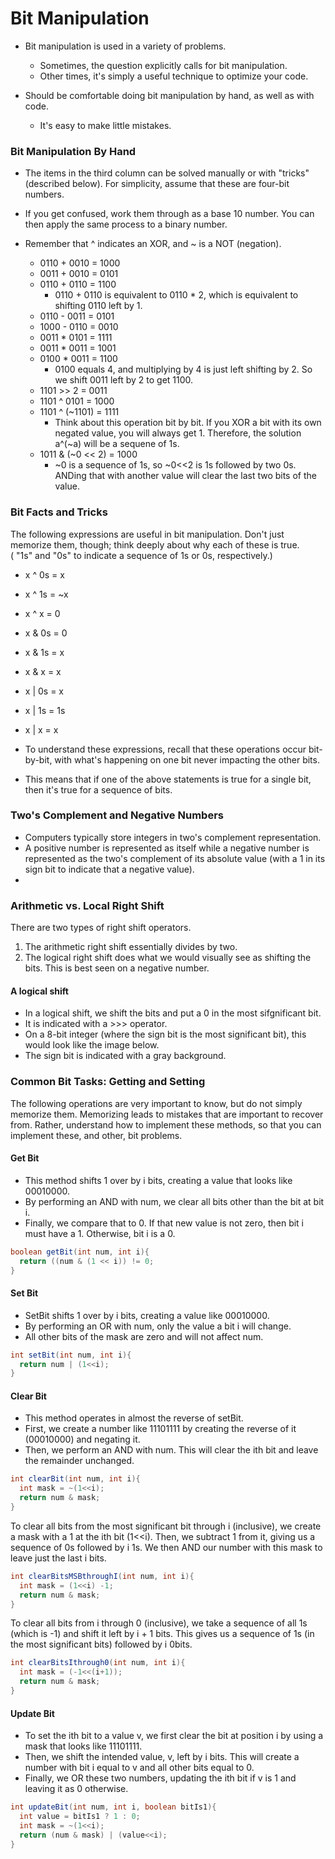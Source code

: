 # Bit Manipulation

- Bit manipulation is used in a variety of problems. 
  - Sometimes, the question explicitly calls for bit manipulation. 
  - Other times, it's simply a useful technique to optimize your code. 
  
- Should be comfortable doing bit manipulation by hand, as well as with code.
  - It's easy to make little mistakes.
  
 ### Bit Manipulation By Hand
 
- The items in the third column can be solved manually or with "tricks" (described below). For simplicity, assume that these are four-bit numbers.
- If you get confused, work them through as a base 10 number. You can then apply the same process to a binary number.
- Remember that ^ indicates an XOR, and ~ is a NOT (negation).
 
  - 0110 + 0010 = 1000 
  - 0011 + 0010 = 0101 
  - 0110 + 0110 = 1100
      - 0110 + 0110 is equivalent to 0110 * 2, which is equivalent to shifting 0110 left by 1.
  - 0110 - 0011 = 0101 
  - 1000 - 0110 = 0010 
  - 0011 * 0101 = 1111 
  - 0011 * 0011 = 1001
  - 0100 * 0011 = 1100 
    - 0100 equals 4, and multiplying by 4 is just left shifting by 2. So we shift 0011 left by 2 to get 1100.
  - 1101 >> 2 = 0011 <br />
  - 1101 ^ 0101 = 1000 <br />
  - 1101 ^ (~1101) = 1111 <br />
    - Think about this operation bit by bit. If you XOR a bit with its own negated value, you will always get 1. Therefore, the solution a^(~a) will be a sequene of 1s. 
  - 1011 & (~0 << 2) = 1000 
    - ~0 is a sequence of 1s, so ~0<<2 is 1s followed by two 0s. ANDing that with another value will clear the last two bits of the value.
  
### Bit Facts and Tricks
  
The following expressions are useful in bit manipulation. Don't just memorize them, though; think deeply about why each of these is true. <br />
( "1s" and "0s" to indicate a sequence of 1s or 0s, respectively.)
  
  - x ^ 0s = x 
  - x ^ 1s = ~x 
  - x ^ x = 0 
  
  - x & 0s = 0 
  - x & 1s = x 
  - x & x = x 
 
  
  - x | 0s = x   
  - x | 1s = 1s 
  - x | x = x 
  
- To understand these expressions, recall that these operations occur bit-by-bit, with what's happening on one bit never impacting the other bits.
- This means that if one of the above statements is true for a single bit, then it's true for a sequence of bits.
  
### Two's Complement and Negative Numbers
  
- Computers typically store integers in two's complement representation.
- A positive number is represented as itself while a negative number is represented as the two's complement of its absolute value (with a 1 in its sign bit to indicate that a negative value).
- 
  
### Arithmetic vs. Local Right Shift
There are two types of right shift operators.
  1) The arithmetic right shift essentially divides by two. 
  2) The logical right shift does what we would visually see as shifting the bits. This is best seen on a negative number.
  
#### A logical shift 
  - In a logical shift, we shift the bits and put a 0 in the most sifgnificant bit. 
  - It is indicated with a >>> operator.
  - On a 8-bit integer (where the sign bit is the most significant bit), this would look like the image below.
  - The sign bit is indicated with a gray background.
  
### Common Bit Tasks: Getting and Setting
The following operations are very important to know, but do not simply memorize them.
Memorizing leads to mistakes that are important to recover from. 
Rather, understand how to implement these methods, so that you can implement these, and other, bit problems.
  
#### Get Bit
- This method shifts 1 over by i bits, creating a value that looks like 00010000. 
- By performing an AND with num, we clear all bits other than the bit at bit i. 
- Finally, we compare that to 0. If that new value is not zero, then bit i must have a 1. Otherwise, bit i is a 0.
 
```java
boolean getBit(int num, int i){
  return ((num & (1 << i)) != 0; 
}
```
  
#### Set Bit
- SetBit shifts 1 over by i bits, creating a value like 00010000. 
- By performing an OR with num, only the value a bit i will change.
- All other bits of the mask are zero and will not affect num.
  
```java
int setBit(int num, int i){
  return num | (1<<i);
}
```

#### Clear Bit
- This method operates in almost the reverse of setBit. 
- First, we create a number like 11101111 by creating the reverse of it (00010000) and negating it.
- Then, we perform an AND with num. This will clear the ith bit and leave the remainder unchanged.
```java
int clearBit(int num, int i){
  int mask = ~(1<<i);
  return num & mask;
}
```
To clear all bits from the most significant bit through i (inclusive), 
we create a mask with a 1 at the ith bit (1<<i). Then, we subtract 1 from it, giving us a sequence of 0s followed by i 1s.
We then AND our number with this mask to leave just the last i bits. 
```java
int clearBitsMSBthroughI(int num, int i){
  int mask = (1<<i) -1;
  return num & mask;
}
```
To clear all bits from i through 0 (inclusive), we take a sequence of all 1s (which is -1) and shift it left by i + 1 bits.
This gives us a sequence of 1s (in the most significant bits) followed by i 0bits.
```java
int clearBitsIthrough0(int num, int i){
  int mask = (-1<<(i+1));
  return num & mask;
}
```

#### Update Bit
- To set the ith bit to a value v, we first clear the bit at position i by using a mask that looks like 11101111. 
- Then, we shift the intended value, v, left by i bits. This will create a number with bit i equal to v and all other bits equal to 0.
- Finally, we OR these two numbers, updating the ith bit if v is 1 and leaving it as 0 otherwise.
```java
int updateBit(int num, int i, boolean bitIs1){
  int value = bitIs1 ? 1 : 0;
  int mask = ~(1<<i);
  return (num & mask) | (value<<i);
}

```
  
  
